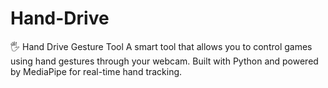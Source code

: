 # Hand-Drive
🖐️ Hand Drive Gesture Tool A smart tool that allows you to control games using hand gestures through your webcam. Built with Python and powered by MediaPipe for real-time hand tracking.
